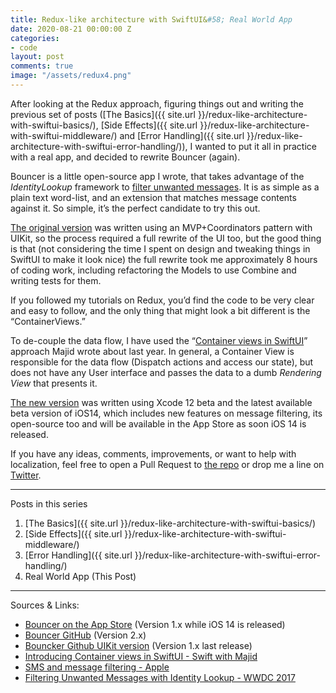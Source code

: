 ```yaml
---
title: Redux-like architecture with SwiftUI&#58; Real World App
date: 2020-08-21 00:00:00 Z
categories:
- code
layout: post
comments: true
image: "/assets/redux4.png"
---
```


After looking at the Redux approach, figuring things out and writing the previous set of posts ([The Basics]({{ site.url }}/redux-like-architecture-with-swiftui-basics/), [Side Effects]({{ site.url }}/redux-like-architecture-with-swiftui-middleware/) and [Error Handling]({{ site.url }}/redux-like-architecture-with-swiftui-error-handling/)), I wanted to put it all in practice with a real app, and decided to rewrite Bouncer (again).<!--more-->

Bouncer is a little open-source app I wrote, that takes advantage of the *IdentityLookup* framework to [filter unwanted messages](https://developer.apple.com/videos/play/wwdc2017/249/).  It is as simple as a plain text word-list, and an extension that matches message contents against it.  So simple, it’s the perfect candidate to try this out.

[The original version](https://github.com/afterxleep/Bouncer/releases/tag/v1.2.0) was written using an MVP+Coordinators pattern with UIKit, so the process required a full rewrite of the UI too, but the good thing is that (not considering the time I spent on design and tweaking things in SwiftUI to make it look nice) the full rewrite took me approximately 8 hours of coding work, including refactoring the Models to use Combine and writing tests for them.

If you followed my tutorials on Redux, you’d find the code to be very clear and easy to follow, and the only thing that might look a bit different is the “ContainerViews.”

To de-couple the data flow, I have used the “[Container views in SwiftUI](https://swiftwithmajid.com/2019/07/31/introducing-container-views-in-swiftui/)” approach Majid wrote about last year.  In general, a Container View is responsible for the data flow (Dispatch actions and access our state), but does not have any User interface and passes the data to a dumb *Rendering View* that presents it.

[The new version](https://github.com/afterxleep/Bouncer) was written using Xcode 12 beta and the latest available beta version of iOS14, which includes new features on message filtering, its open-source too and will be available in the App Store as soon iOS 14 is released.  

If you have any ideas, comments, improvements, or want to help with localization, feel free to open a Pull Request to [the repo](https://github.com/afterxleep/Bouncer) or drop me a line on [Twitter](https://twitter.com/afterxleep).

---
Posts in this series
1. [The Basics]({{ site.url }}/redux-like-architecture-with-swiftui-basics/)
2. [Side Effects]({{ site.url }}/redux-like-architecture-with-swiftui-middleware/)
3. [Error Handling]({{ site.url }}/redux-like-architecture-with-swiftui-error-handling/)
4. Real World App (This Post)


---

Sources & Links:
* [‎Bouncer on the App Store](https://apps.apple.com/us/app/bouncer-sms-block-list/id1457476313) (Version 1.x while iOS 14 is released)
* [Bouncer GitHub](https://github.com/afterxleep/Bouncer) (Version 2.x)
* [Bouncker Github UIKit version](https://github.com/afterxleep/Bouncer/releases/tag/v1.2.0) (Version 1.x last release)
* [Introducing Container views in SwiftUI - Swift with Majid](https://swiftwithmajid.com/2019/07/31/introducing-container-views-in-swiftui/)
* [SMS and message filtering -  Apple](https://developer.apple.com/documentation/sms_and_call_reporting/sms_and_mms_message_filtering)
* [Filtering Unwanted Messages with Identity Lookup - WWDC 2017](https://developer.apple.com/videos/play/wwdc2017/249/)











